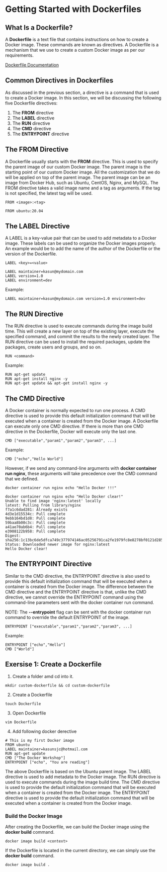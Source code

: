 # Getting Started with Dockerfiles

## What Is a Dockerfile?

A **Dockerfile** is a text file that contains instructions on how to create a Docker image. These commands are known as directives. A Dockerfile is a mechanism that we use to create a custom Docker image as per our requirements.

[Dockerfile Documentation](https://docs.docker.com/engine/reference/builder/)

## Common Directives in Dockerfiles

As discussed in the previous section, a directive is a command that is used to create a Docker image. In this section, we will be discussing the following five Dockerfile directives:

1. The **FROM** directive
2. The **LABEL** directive
3. The **RUN** directive
4. The **CMD** directive
5. The **ENTRYPOINT** directive

## The FROM Directive

A Dockerfile usually starts with the **FROM** directive. This is used to specify the parent image of our custom Docker image. The parent image is the starting point of our custom Docker image. All the customization that we do will be applied on top of the parent image. The parent image can be an image from Docker Hub, such as Ubuntu, CentOS, Nginx, and MySQL. The FROM directive takes a valid image name and a tag as arguments. If the tag is not specified, the latest tag will be used.

```
FROM <image>:<tag> 
```

```
FROM ubuntu:20.04
```

## The LABEL Directive

A LABEL is a key-value pair that can be used to add metadata to a Docker image. These labels can be used to organize the Docker images properly. An example would be to add the name of the author of the Dockerfile or the version of the Dockerfile.

```
LABEL <key>=<value>
```

```
LABEL maintainer=kasun@mydomain.com
LABEL version=1.0
LABEL environment=dev
```
Example:

```
LABEL maintainer=kasun@mydomain.com version=1.0 environment=dev
```

## The RUN Directive

The RUN directive is used to execute commands during the image build time. This will create a new layer on top of the existing layer, execute the specified command, and commit the results to the newly created layer. The RUN directive can be used to install the required packages, update the packages, create users and groups, and so on.

```
RUN <command>
```

Example:

```
RUN apt-get update
RUN apt-get install nginx -y
RUN apt-get update && apt-get install nginx -y
```

## The CMD Directive

A Docker container is normally expected to run one process. A CMD directive is used to provide this default initialization command that will be executed when a container is created from the Docker image. A Dockerfile can execute only one CMD directive. If there is more than one CMD directive in the Dockerfile, Docker will execute only the last one.

```
CMD ["executable","param1","param2","param3", ...]
```

Example:

```
CMD ["echo","Hello World"]
```
However, if we send any command-line arguments with **docker container run nginx**, these arguments will take precedence over the CMD command that we defined.

```
docker container run nginx echo "Hello Docker !!!"
```

```
docker container run nginx echo "Hello Docker clear!"
Unable to find image 'nginx:latest' locally
latest: Pulling from library/nginx
f7a1c6dad281: Already exists 
4d3e1d15534c: Pull complete 
9ebb164bd1d8: Pull complete 
59baa8b00c3c: Pull complete 
a41ae70ab6b4: Pull complete 
e3908122b958: Pull complete 
Digest: sha256:1c13bc6de5dfca749c377974146ac05256791ca2fe1979fc8e8278bf0121d285
Status: Downloaded newer image for nginx:latest
Hello Docker clear!
```

## The ENTRYPOINT Directive

Similar to the CMD directive, the ENTRYPOINT directive is also used to provide this default initialization command that will be executed when a container is created from the Docker image. The difference between the CMD directive and the ENTRYPOINT directive is that, unlike the CMD directive, we cannot override the ENTRYPOINT command using the command-line parameters sent with the docker container run command.

NOTE: The **--entrypoint** flag can be sent with the docker container run command to override the default ENTRYPOINT of the image.

```
ENTRYPOINT ["executable","param1","param2","param3", ...]
```
Example:

```
ENTRYPOINT ["echo","Hello"]
CMD ["World"]
```

## Exersise 1: Create a Dockerfile 

1. Create a folder amd cd into it.

```
mkdir custom-dockerfile && cd custom-dockerfile
```

2. Create a Dockerfile

```
touch Dockerfile
```

3. Open Dockerfile

```
vim Dockerfile
```
4. Add following docker derective

```
# This is my first Docker image
FROM ubuntu 
LABEL maintainer=kasunsjc@hotmail.com 
RUN apt-get update
CMD ["The Docker Workshop"]
ENTRYPOINT ["echo", "You are reading"]
```
The above Dockerfile is based on the Ubuntu parent image. The LABEL directive is used to add metadata to the Docker image. The RUN directive is used to execute commands during the image build time. The CMD directive is used to provide the default initialization command that will be executed when a container is created from the Docker image. The ENTRYPOINT directive is used to provide the default initialization command that will be executed when a container is created from the Docker image.

### Build the Docker Image

After creating the Dockerfile, we can build the Docker image using the **docker build** command.

```
docker image build <context>
```
If the Dockerfile is located in the current directory, we can simply use the **docker build** command.

```
docker image build .
```
